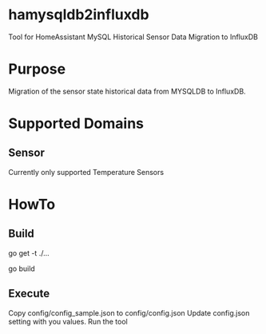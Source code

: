 # hamysqldb2influxdb
Tool for HomeAssistant MySQL Historical Sensor Data Migration to InfluxDB
# Purpose
Migration of the sensor state historical data from MYSQLDB to InfluxDB.
# Supported Domains
## Sensor
Currently only supported Temperature Sensors
# HowTo
## Build
go get -t ./...

go build
## Execute
Copy config/config_sample.json to config/config.json
Update config.json setting with you values.
Run the tool
